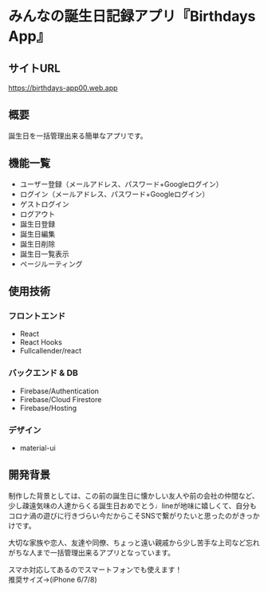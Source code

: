 # みんなの誕生日記録アプリ『Birthdays App』

## サイトURL

https://birthdays-app00.web.app

## 概要
誕生日を一括管理出来る簡単なアプリです。

## 機能一覧

- ユーザー登録（メールアドレス、パスワード+Googleログイン）
- ログイン（メールアドレス、パスワード+Googleログイン）
- ゲストログイン
- ログアウト
- 誕生日登録
- 誕生日編集
- 誕生日削除
- 誕生日一覧表示
- ページルーティング

## 使用技術

### フロントエンド
- React
- React Hooks
- Fullcallender/react
### バックエンド & DB
- Firebase/Authentication
- Firebase/Cloud Firestore
- Firebase/Hosting
### デザイン
- material-ui

## 開発背景

制作した背景としては、この前の誕生日に懐かしい友人や前の会社の仲間など、少し疎遠気味の人達からくる誕生日おめでとう♩lineが地味に嬉しくて、自分もコロナ渦の遊びに行きづらい今だからこそSNSで繋がりたいと思ったのがきっかけです。


大切な家族や恋人、友達や同僚、ちょっと遠い親戚から少し苦手な上司など忘れがちな人まで一括管理出来るアプリとなっています。

スマホ対応してあるのでスマートフォンでも使えます！<br>
推奨サイズ→(iPhone 6/7/8)
